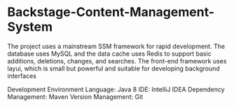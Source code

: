 # Backstage-Content-Management-System
The project uses a mainstream SSM framework for rapid development. The database uses MySQL and the data cache uses Redis to support basic additions, deletions, changes, and searches. The front-end framework uses layui, which is small but powerful and suitable for developing background interfaces

Development Environment
Language: Java 8
IDE: IntelliJ IDEA
Dependency Management: Maven
Version Management: Git